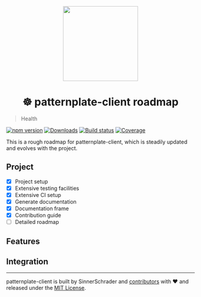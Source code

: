 <div align="center">
  <a href="https://github.com/sinnerschrader/patternplate">
		<img width="200" src="https://cdn.rawgit.com/sinnerschrader/patternplate-client/next/patternplate.svg" />
  </a>
</div>
<h1 align="center">☸ patternplate-client roadmap</h1>

> Health

[![npm version][npm-image]][npm-url] [![Downloads][npm-dl-image]][npm-url]
[![Build status][ci-image]][ci-url] [![Coverage][coverage-image]][coverage-url]

This is a rough roadmap for patternplate-client, which is steadily updated and evolves with the project.

## Project
- [x] Project setup
- [x] Extensive testing facilities
- [x] Extensive CI setup
- [x] Generate documentation
- [x] Documentation frame
- [x] Contribution guide
- [ ] Detailed roadmap

## Features


## Integration

---
patternplate-client is built by SinnerSchrader and [contributors](./contributors.md) with :heart:
and released under the [MIT License](./license.md).

[npm-url]: https://www.npmjs.org/package/patternplate-client
[npm-image]: https://img.shields.io/npm/v/patternplate-client.svg?style=flat-square
[npm-dl-image]: http://img.shields.io/npm/dm/patternplate-client.svg?style=flat-square

[ci-url]: https://travis-ci.org/sinnerschrader/patternplate-client
[ci-image]: https://img.shields.io/travis/sinnerschrader/patternplate-client.svg?style=flat-square
[coverage-url]: https://coveralls.io/r/sinnerschrader/patternplate-client
[coverage-image]: https://img.shields.io/coveralls/sinnerschrader/patternplate-client.svg?style=flat-square
